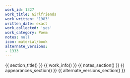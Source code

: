 ```yaml
---
work_id: 1327
work_title: Girlfriends
work_written: '1983'
written_date: exact
work_collected: 'yes'
work_category: Poem
notes: null
icon: material/book
alternate_versions:
- 1333
---
```


{{ section_title() }}
{{ work_info() }}
{{ notes_section() }}
{{ appearances_section() }}
{{ alternate_versions_section() }}